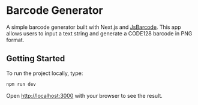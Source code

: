 # Barcode Generator

A simple barcode generator built with Next.js and [JsBarcode](https://github.com/lindell/JsBarcode). This app allows users to input a text string and generate a CODE128 barcode in PNG format.

## Getting Started

To run the project locally, type:

```bash
npm run dev
```

Open [http://localhost:3000](http://localhost:3000) with your browser to see the result.
